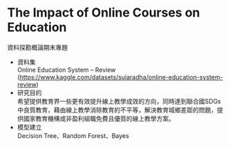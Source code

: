 # The Impact of Online Courses on Education

資料探勘概論期末專題
* 資料集
<br>Online Education System – Review
<br>(https://www.kaggle.com/datasets/sujaradha/online-education-system-review)
* 研究目的
<br>希望提供教育界一些更有效提升線上教學成效的方向，同時達到聯合國SDGs中良質教育，藉由線上教學消除教育的不平等，解決教育城鄉差距的問題，提供國家教育機構或非盈利組職免費且優質的線上教學方案。
* 模型建立
<br>Decision Tree、Random Forest、Bayes 
